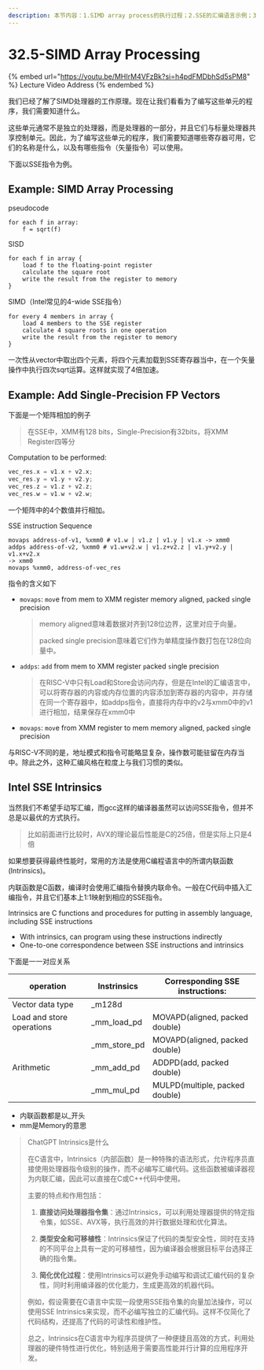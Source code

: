```yaml
---
description: 本节内容：1.SIMD array process的执行过程；2.SSE的汇编语言示例；3.C的内联函数；
---
```


# 32.5-SIMD Array Processing

{% embed url="https://youtu.be/MHIrM4VFzBk?si=h4pdFMDbhSd5sPM8" %}
Lecture Video Address
{% endembed %}

我们已经了解了SIMD处理器的工作原理。现在让我们看看为了编写这些单元的程序，我们需要知道什么。

这些单元通常不是独立的处理器，而是处理器的一部分，并且它们与标量处理器共享控制单元。因此，为了编写这些单元的程序，我们需要知道哪些寄存器可用，它们的名称是什么，以及有哪些指令（矢量指令）可以使用。

下面以SSE指令为例。

## Example: SIMD Array Processing

pseudocode

```
for each f in array:
	f = sqrt(f)
```

SISD

```
for each f in array {
    load f to the floating-point register
    calculate the square root
    write the result from the register to memory
}
```

SIMD（Intel常见的4-wide SSE指令）

```
for every 4 members in array {
    load 4 members to the SSE register
    calculate 4 square roots in one operation
    write the result from the register to memory
}
```

一次性从vector中取出四个元素，将四个元素加载到SSE寄存器当中，在一个矢量操作中执行四次sqrt运算。这样就实现了4倍加速。

## Example: Add Single-Precision FP Vectors

下面是一个矩阵相加的例子

> 在SSE中，XMM有128 bits，Single-Precision有32bits，将XMM Register四等分

Computation to be performed:

```c
vec_res.x = v1.x + v2.x;
vec_res.y = v1.y + v2.y;
vec_res.z = v1.z + v2.z;
vec_res.w = v1.w + v2.w;
```

一个矩阵中的4个数值并行相加。

SSE instruction Sequence

```assembly
movaps address-of-v1, %xmm0 # v1.w | v1.z | v1.y | v1.x -> xmm0
addps address-of-v2, %xmm0 # v1.w+v2.w | v1.z+v2.z | v1.y+v2.y | v1.x+v2.x
-> xmm0 
movaps %xmm0, address-of-vec_res
```

指令的含义如下

- `movaps`: `mov`e from mem to XMM register memory `a`ligned, `p`acked `s`ingle precision

    > memory aligned意味着数据对齐到128位边界，这里对应于向量。
    >
    > packed single precision意味着它们作为单精度操作数打包在128位向量中。

- `addps`: `add` from mem to XMM register `p`acked `s`ingle precision

    > 在RISC-V中只有Load和Store会访问内存，但是在Intel的汇编语言中，可以将寄存器的内容或内存位置的内容添加到寄存器的内容中，并存储在同一个寄存器中，如addps指令，直接将内存中的v2与xmm0中的v1进行相加，结果保存在xmm0中

- `movaps`: `mov`e from XMM register to mem memory `a`ligned, `p`acked `s`ingle precision

与RISC-V不同的是，地址模式和指令可能略显复杂，操作数可能驻留在内存当中。除此之外，这种汇编风格在粒度上与我们习惯的类似。

## Intel SSE Intrinsics

当然我们不希望手动写汇编，而gcc这样的编译器虽然可以访问SSE指令，但并不总是以最优的方式执行。

> 比如前面进行比较时，AVX的理论最后性能是C的25倍，但是实际上只是4倍

如果想要获得最终性能时，常用的方法是使用C编程语言中的所谓内联函数(Intrinsics)。

内联函数是C函数，编译时会使用汇编指令替换内联命令。一般在C代码中插入汇编指令，并且它们基本上1:1映射到相应的SSE指令。

Intrinsics are C functions and procedures for putting in assembly language, including SSE instructions

- With intrinsics, can program using these instructions indirectly
- One-to-one correspondence between SSE instructions and intrinsics

下面是一一对应关系

| operation                 | Instrinsics  | Corresponding SSE instructions: |
| ------------------------- | ------------ | ------------------------------- |
| Vector data type          | _m128d       |                                 |
| Load and store operations | _mm_load_pd  | MOVAPD(aligned, packed double)  |
|                           | _mm_store_pd | MOVAPD(aligned, packed double)  |
| Arithmetic                | _mm_add_pd   | ADDPD(add, packed double)       |
|                           | _mm_mul_pd   | MULPD(multiple, packed double)  |

- 内联函数都是以_开头
- mm是Memory的意思

> ChatGPT Intrinsics是什么
>
> 在C语言中，Intrinsics（内部函数）是一种特殊的语法形式，允许程序员直接使用处理器指令级别的操作，而不必编写汇编代码。这些函数被编译器视为内联汇编，因此可以直接在C或C++代码中使用。
>
> 主要的特点和作用包括：
>
> 1. **直接访问处理器指令集**：通过Intrinsics，可以利用处理器提供的特定指令集，如SSE、AVX等，执行高效的并行数据处理和优化算法。
>
> 2. **类型安全和可移植性**：Intrinsics保证了代码的类型安全性，同时在支持的不同平台上具有一定的可移植性，因为编译器会根据目标平台选择正确的指令集。
>
> 3. **简化优化过程**：使用Intrinsics可以避免手动编写和调试汇编代码的复杂性，同时利用编译器的优化能力，生成更高效的机器代码。
>
> 例如，假设需要在C语言中实现一段使用SSE指令集的向量加法操作，可以使用SSE Intrinsics来实现，而不必编写独立的汇编代码。这样不仅简化了代码结构，还提高了代码的可读性和维护性。
>
> 总之，Intrinsics在C语言中为程序员提供了一种便捷且高效的方式，利用处理器的硬件特性进行优化，特别适用于需要高性能并行计算的应用程序开发。
